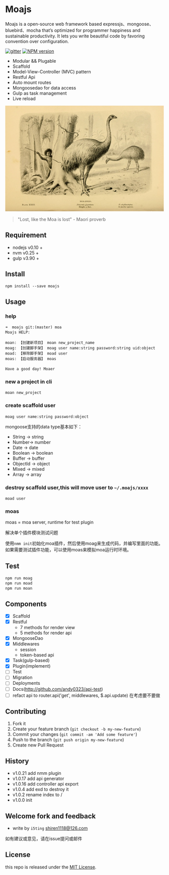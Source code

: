 # Moajs

Moajs is a open-source web framework based expressjs、mongoose、bluebird、mocha that’s optimized
for programmer happiness and sustainable productivity. It lets you
write beautiful code by favoring convention over configuration.

[![gitter][gitter-image]][gitter-url]
[![NPM version][npm-image]][npm-url]

* Modular && Plugable
* Scaffold
* Model-View-Controller (MVC) pattern
* Restful Api
* Auto mount routes
* Mongoosedao for data access
* Gulp as task management
* Live reload


![](doc/moa.jpg)

> "Lost, like the Moa is lost" - Maori proverb

## Requirement 

- nodejs v0.10 + 
- nvm    v0.25 +
- gulp   v3.90 +

## Install

    npm install --save moajs
    
## Usage

### help

    ➜  moajs git:(master) moa
    Moajs HELP:

    moan: 【创建新项目】 moan new_project_name
    moag: 【创建脚手架】 moag user name:string password:string uid:object
    moad: 【移除脚手架】 moad user
    moas: 【启动服务器】 moas

    Have a good day! Moaer

### new a project in cli

    moan new_project

### create scaffold user

    moag user name:string password:object
    
    
mongoose支持的data type基本如下：

- String -> string
- Number-> number
- Date -> date
- Boolean -> boolean
- Buffer -> buffer
- ObjectId -> object
- Mixed  -> mixed
- Array -> array

### destroy scaffold user,this will move user to `~/.moajs/xxxx`

    moad user

### moas

moas = moa server, runtime for test plugin

解决单个插件模块测试问题

使用`nmm init`初始化moa插件，然后使用moag来生成代码，并编写里面的功能。如果需要测试插件功能，可以使用moas来模拟moa运行时环境。

## Test

    npm run moag
    npm run moad
    npm run moan
    
## Components

- [x] Scaffold
- [x] Restful
  - 7 methods for render view
  - 5 methods for render api
- [x] MongooseDao
- [x] Middlewares
  - session
  - token-based api
- [x] Task(gulp-based)
- [x] Plugin(implement)
- [ ] Test
- [ ] Migration
- [ ] Deployments
- [ ] Docs(http://github.com/andy0323/api-test)
- [ ] refact api to router.api('get', middlewares, $.api.update) 在考虑要不要做

## Contributing

1. Fork it
2. Create your feature branch (`git checkout -b my-new-feature`)
3. Commit your changes (`git commit -am 'Add some feature'`)
4. Push to the branch (`git push origin my-new-feature`)
5. Create new Pull Request

## History

- v1.0.21 add nmm plugin
- v1.0.17 add api generator
- v1.0.16 add controller api export
- v1.0.4 add exd to destroy it
- v1.0.2 rename index to /
- v1.0.0 init


## Welcome fork and feedback

- write by `i5ting` shiren1118@126.com

如有建议或意见，请在issue提问或邮件

## License

this repo is released under the [MIT
License](http://www.opensource.org/licenses/MIT).


[npm-image]: https://img.shields.io/npm/v/moajs.svg?style=flat-square
[npm-url]: https://npmjs.org/package/moajs
[gitter-image]: https://badges.gitter.im/Join%20Chat.svg
[gitter-url]: https://gitter.im/i5ting/moajs?utm_source=badge&utm_medium=badge&utm_campaign=pr-badge&utm_content=badge